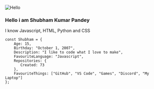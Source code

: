 ![Hello](https://c.tenor.com/-HBmXyghT-oAAAAi/hello-hi.gif)

### Hello i am Shubham Kumar Pandey
I know Javascript, HTML, Python and CSS

```JS
const Shubham = {
    Age: 15,
    Birthday: "October 1, 2007",
    Description: "I like to code what I love to make",
    FavouriteLanguage: "Javascript",
    Repositories: {
       Created: 73
    },
    FavouriteThings: ["GitHub", "VS Code", "Games", "Discord", "My Laptop"]
};
```
